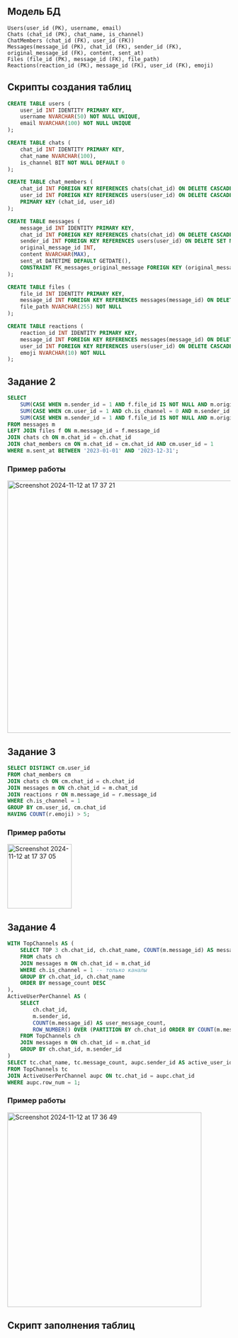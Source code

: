 ## Модель БД

```
Users(user_id (PK), username, email)
Chats (chat_id (PK), chat_name, is_channel)
ChatMembers (chat_id (FK), user_id (FK))
Messages(message_id (PK), chat_id (FK), sender_id (FK), original_message_id (FK), content, sent_at)
Files (file_id (PK), message_id (FK), file_path)
Reactions(reaction_id (PK), message_id (FK), user_id (FK), emoji)
```

## Скрипты создания таблиц

```sql
CREATE TABLE users (
    user_id INT IDENTITY PRIMARY KEY,
    username NVARCHAR(50) NOT NULL UNIQUE,
    email NVARCHAR(100) NOT NULL UNIQUE
);

CREATE TABLE chats (
    chat_id INT IDENTITY PRIMARY KEY,
    chat_name NVARCHAR(100),
    is_channel BIT NOT NULL DEFAULT 0
);

CREATE TABLE chat_members (
    chat_id INT FOREIGN KEY REFERENCES chats(chat_id) ON DELETE CASCADE,
    user_id INT FOREIGN KEY REFERENCES users(user_id) ON DELETE CASCADE,
    PRIMARY KEY (chat_id, user_id)
);

CREATE TABLE messages (
    message_id INT IDENTITY PRIMARY KEY,
    chat_id INT FOREIGN KEY REFERENCES chats(chat_id) ON DELETE CASCADE,
    sender_id INT FOREIGN KEY REFERENCES users(user_id) ON DELETE SET NULL,
    original_message_id INT,
    content NVARCHAR(MAX),
    sent_at DATETIME DEFAULT GETDATE(),
    CONSTRAINT FK_messages_original_message FOREIGN KEY (original_message_id) REFERENCES messages(message_id) ON DELETE NO ACTION
);

CREATE TABLE files (
    file_id INT IDENTITY PRIMARY KEY,
    message_id INT FOREIGN KEY REFERENCES messages(message_id) ON DELETE CASCADE,
    file_path NVARCHAR(255) NOT NULL
);

CREATE TABLE reactions (
    reaction_id INT IDENTITY PRIMARY KEY,
    message_id INT FOREIGN KEY REFERENCES messages(message_id) ON DELETE CASCADE,
    user_id INT FOREIGN KEY REFERENCES users(user_id) ON DELETE CASCADE,
    emoji NVARCHAR(10) NOT NULL
);
```

## Задание 2

```sql
SELECT
    SUM(CASE WHEN m.sender_id = 1 AND f.file_id IS NOT NULL AND m.original_message_id IS NULL THEN 1 ELSE 0 END) AS sent_with_files,
    SUM(CASE WHEN cm.user_id = 1 AND ch.is_channel = 0 AND m.sender_id <> 1 AND f.file_id IS NOT NULL AND m.original_message_id IS NULL THEN 1 ELSE 0 END) AS received_with_files,
    SUM(CASE WHEN m.sender_id = 1 AND f.file_id IS NOT NULL AND m.original_message_id IS NOT NULL THEN 1 ELSE 0 END) AS forwarded_with_files
FROM messages m
LEFT JOIN files f ON m.message_id = f.message_id
JOIN chats ch ON m.chat_id = ch.chat_id
JOIN chat_members cm ON m.chat_id = cm.chat_id AND cm.user_id = 1
WHERE m.sent_at BETWEEN '2023-01-01' AND '2023-12-31';
```

### Пример работы

<img width="568" alt="Screenshot 2024-11-12 at 17 37 21" src="https://github.com/user-attachments/assets/2ac323e8-c199-4cd9-ac4b-5a8af480a4ee">


## Задание 3

```sql
SELECT DISTINCT cm.user_id
FROM chat_members cm
JOIN chats ch ON cm.chat_id = ch.chat_id
JOIN messages m ON ch.chat_id = m.chat_id
JOIN reactions r ON m.message_id = r.message_id
WHERE ch.is_channel = 1
GROUP BY cm.user_id, cm.chat_id
HAVING COUNT(r.emoji) > 5;
```

### Пример работы

<img width="145" alt="Screenshot 2024-11-12 at 17 37 05" src="https://github.com/user-attachments/assets/2efac6bf-6bd1-482a-97bb-aa0f62485527">


## Задание 4

```sql
WITH TopChannels AS (
    SELECT TOP 3 ch.chat_id, ch.chat_name, COUNT(m.message_id) AS message_count
    FROM chats ch
    JOIN messages m ON ch.chat_id = m.chat_id
    WHERE ch.is_channel = 1 -- только каналы
    GROUP BY ch.chat_id, ch.chat_name
    ORDER BY message_count DESC
),
ActiveUserPerChannel AS (
    SELECT 
        ch.chat_id, 
        m.sender_id, 
        COUNT(m.message_id) AS user_message_count,
        ROW_NUMBER() OVER (PARTITION BY ch.chat_id ORDER BY COUNT(m.message_id) DESC) AS row_num
    FROM TopChannels ch
    JOIN messages m ON ch.chat_id = m.chat_id
    GROUP BY ch.chat_id, m.sender_id
)
SELECT tc.chat_name, tc.message_count, aupc.sender_id AS active_user_id
FROM TopChannels tc
JOIN ActiveUserPerChannel aupc ON tc.chat_id = aupc.chat_id
WHERE aupc.row_num = 1;
```

### Пример работы

<img width="438" alt="Screenshot 2024-11-12 at 17 36 49" src="https://github.com/user-attachments/assets/3effe86a-85b3-4d0a-ac6c-e32c731354bc">

## Скрипт заполнения таблиц

```sql

```
